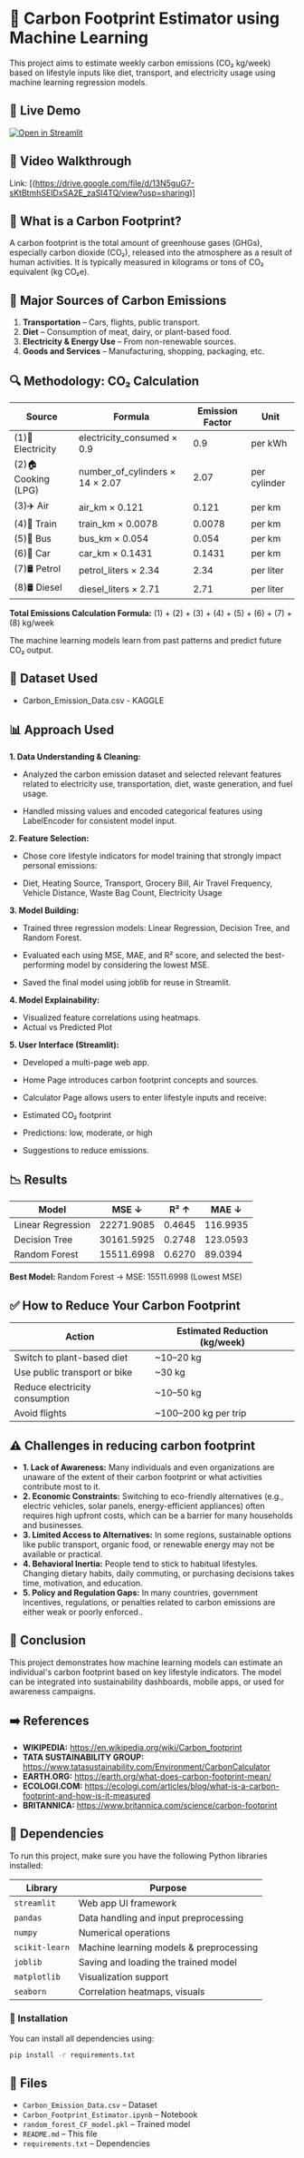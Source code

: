 
# 🌱 Carbon Footprint Estimator using Machine Learning

This project aims to estimate weekly carbon emissions (CO₂ kg/week) based on lifestyle inputs like diet, transport, and electricity usage using machine learning regression models.

## 🚀 Live Demo

[![Open in Streamlit](https://static.streamlit.io/badges/streamlit_badge_black_white.svg)](https://carbonfootprintestimator-ashmita54.streamlit.app/)

## 🎥 Video Walkthrough

Link: [(https://drive.google.com/file/d/13N5guG7-sKtBtmhSEIDxSA2E_zaSI4TQ/view?usp=sharing)]

## 🧠 What is a Carbon Footprint?

A carbon footprint is the total amount of greenhouse gases (GHGs), especially carbon dioxide (CO₂), released into the atmosphere as a result of human activities. It is typically measured in kilograms or tons of CO₂ equivalent (kg CO₂e).


## 🛑 Major Sources of Carbon Emissions

1. **Transportation** – Cars, flights, public transport.
2. **Diet** – Consumption of meat, dairy, or plant-based food.
3. **Electricity & Energy Use** – From non-renewable sources.
4. **Goods and Services** – Manufacturing, shopping, packaging, etc.


## 🔍 Methodology: CO₂ Calculation

| **Source**            | **Formula**                            | **Emission Factor**         | **Unit**                        |
| ----------------------|----------------------------------------|---------------------------- |---------------------------------|
| (1)🔌 Electricity     | electricity_consumed × 0.9             | 0.9                         | per kWh                         |
| (2)🏠 Cooking (LPG)   | number_of_cylinders × 14 × 2.07        | 2.07                        | per cylinder                    |
| (3)✈️ Air             | air_km × 0.121                         | 0.121                       | per km                          |
| (4)🚆 Train           | train_km × 0.0078                      | 0.0078                      | per km                          |
| (5)🚌 Bus             | bus_km × 0.054                         | 0.054                       | per km                          |
| (6)🚗 Car             | car_km × 0.1431                        | 0.1431                      | per km                          |
| (7)🛢️ Petrol          | petrol_liters × 2.34                   | 2.34                        | per liter                       |
| (8)🛢️ Diesel          | diesel_liters × 2.71                   | 2.71                        | per liter                       |

**Total Emissions Calculation Formula:** (1) + (2) + (3) + (4) + (5) + (6) + (7) + (8) kg/week

The machine learning models learn from past patterns and predict future CO₂ output.


## 📁 Dataset Used
- Carbon_Emission_Data.csv - KAGGLE

## 📊 Approach Used

**1. Data Understanding & Cleaning:** 
- Analyzed the carbon emission dataset and selected relevant features related to electricity use, transportation, diet, waste generation, and fuel usage.

- Handled missing values and encoded categorical features using LabelEncoder for consistent model input.

**2. Feature Selection:**

- Chose core lifestyle indicators for model training that strongly impact personal emissions:

- Diet, Heating Source, Transport, Grocery Bill, Air Travel Frequency, Vehicle Distance, Waste Bag Count, Electricity Usage

**3. Model Building:**

- Trained three regression models: Linear Regression, Decision Tree, and Random Forest.

- Evaluated each using MSE, MAE, and R² score, and selected the best-performing model by considering the lowest MSE.

- Saved the final model using joblib for reuse in Streamlit.

**4. Model Explainability:**

- Visualized feature correlations using heatmaps.
-  Actual vs Predicted Plot

**5. User Interface (Streamlit):**

- Developed a multi-page web app.

- Home Page introduces carbon footprint concepts and sources.

- Calculator Page allows users to enter lifestyle inputs and receive:

- Estimated CO₂ footprint

- Predictions: low, moderate, or high

- Suggestions to reduce emissions.


## 📉 Results

| Model            |   MSE ↓     |   R² ↑ |   MAE ↓  |
|------------------|-------------|--------|----------|
| Linear Regression| 22271.9085 | 0.4645 | 116.9935 |
| Decision Tree    | 30161.5925 | 0.2748 | 123.0593 |
| Random Forest    | 15511.6998  | 0.6270 | 89.0394 |

**Best Model:** Random Forest -> MSE: 15511.6998 (Lowest MSE)


## ✅ How to Reduce Your Carbon Footprint

| Action                          | Estimated Reduction (kg/week) |
|---------------------------------|-------------------------------|
| Switch to plant-based diet      | ~10–20 kg                     |
| Use public transport or bike    | ~30 kg                        |
| Reduce electricity consumption  | ~10–50 kg                     |
| Avoid flights                   | ~100–200 kg per trip          |


## ⚠️ Challenges in reducing carbon footprint

- **1. Lack of Awareness:** Many individuals and even organizations are unaware of the extent of their carbon footprint or what activities contribute most to it.
- **2. Economic Constraints:** Switching to eco-friendly alternatives (e.g., electric vehicles, solar panels, energy-efficient appliances) often requires high upfront costs, which can be a barrier for many households and businesses.
- **3. Limited Access to Alternatives:** In some regions, sustainable options like public transport, organic food, or renewable energy may not be available or practical.
- **4. Behavioral Inertia:** People tend to stick to habitual lifestyles. Changing dietary habits, daily commuting, or purchasing decisions takes time, motivation, and education.
- **5. Policy and Regulation Gaps:** In many countries, government incentives, regulations, or penalties related to carbon emissions are either weak or poorly enforced..


## 🧠 Conclusion

This project demonstrates how machine learning models can estimate an individual's carbon footprint based on key lifestyle indicators. The model can be integrated into sustainability dashboards, mobile apps, or used for awareness campaigns.

## ➡️ References

- **WIKIPEDIA:**   https://en.wikipedia.org/wiki/Carbon_footprint
- **TATA SUSTAINABILITY GROUP:** https://www.tatasustainability.com/Environment/CarbonCalculator
- **EARTH.ORG:**   https://earth.org/what-does-carbon-footprint-mean/
- **ECOLOGI.COM:** https://ecologi.com/articles/blog/what-is-a-carbon-footprint-and-how-is-it-measured
- **BRITANNICA:**  https://www.britannica.com/science/carbon-footprint

## 🧰 Dependencies

To run this project, make sure you have the following Python libraries installed:

| Library        | Purpose                                  |
|----------------|------------------------------------------|
| `streamlit`    | Web app UI framework                     |
| `pandas`       | Data handling and input preprocessing    |
| `numpy`        | Numerical operations                     |
| `scikit-learn` | Machine learning models & preprocessing  |
| `joblib`       | Saving and loading the trained model     |
| `matplotlib`   | Visualization support                    |
| `seaborn`      | Correlation heatmaps, visuals            |


### 🔧 Installation

You can install all dependencies using:

```bash
pip install -r requirements.txt
```

## 📁 Files

- `Carbon_Emission_Data.csv` – Dataset
- `Carbon_Footprint_Estimator.ipynb` – Notebook
- `random_forest_CF_model.pkl` – Trained model
- `README.md` – This file
- `requirements.txt` – Dependencies
